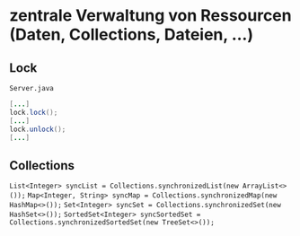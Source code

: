 # zentrale Verwaltung von Ressourcen (Daten, Collections, Dateien, ...)

## Lock

`Server.java`
```java
[...]
lock.lock();
[...]
lock.unlock();
[...]
```

## Collections

`List<Integer> syncList = Collections.synchronizedList(new ArrayList<>());`
`Map<Integer, String> syncMap = Collections.synchronizedMap(new HashMap<>());`
`Set<Integer> syncSet = Collections.synchronizedSet(new HashSet<>());`
`SortedSet<Integer> syncSortedSet = Collections.synchronizedSortedSet(new TreeSet<>());`
